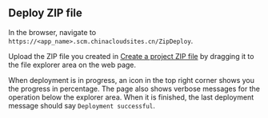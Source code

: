 ## Deploy ZIP file

In the browser, navigate to `https://<app_name>.scm.chinacloudsites.cn/ZipDeploy`.

Upload the ZIP file you created in [Create a project ZIP file](#create-a-project-zip-file) by dragging it to the file explorer area on the web page.

When deployment is in progress, an icon in the top right corner shows you the progress in percentage. The page also shows verbose messages for the operation below the explorer area. When it is finished, the last deployment message should say `Deployment successful`.
